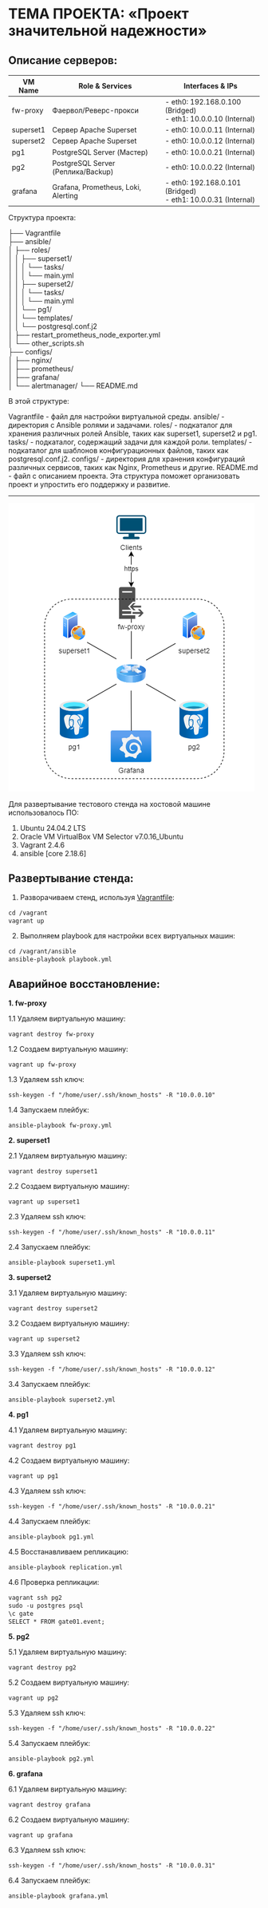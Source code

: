 # ТЕМА ПРОЕКТА: «Проект значительной надежности»

## Описание серверов:

| VM Name   | Role & Services                         | Interfaces & IPs                                                |
|-----------|-----------------------------------------|------------------------------------------------                 |
| fw-proxy  | Фаервол/Реверс-прокси                   | - eth0: 192.168.0.100 (Bridged)<br>- eth1: 10.0.0.10 (Internal) |
| superset1 | Сервер Apache Superset                  | - eth0: 10.0.0.11 (Internal)                                    |
| superset2 | Сервер Apache Superset                  | - eth0: 10.0.0.12 (Internal)                                    |
| pg1       | PostgreSQL Server (Мастер)              | - eth0: 10.0.0.21 (Internal)                                    |
| pg2       | PostgreSQL Server (Реплика/Backup)      | - eth0: 10.0.0.22 (Internal)                                    |
| grafana   | Grafana, Prometheus, Loki, Alerting     | - eth0: 192.168.0.101 (Bridged)<br>- eth1: 10.0.0.31 (Internal) |



Структура проекта:
 
 
 ├── Vagrantfile  
 ├── ansible/  
 │   ├── roles/  
 │   │   ├── superset1/  
 │   │   │   └── tasks/  
 │   │   │       └── main.yml  
 │   │   ├── superset2/  
 │   │   │   └── tasks/  
 │   │   │       └── main.yml  
 │   │   └── pg1/  
 │   │       └── templates/  
 │   │           └── postgresql.conf.j2  
 │   ├── restart_prometheus_node_exporter.yml  
 │   └── other_scripts.sh  
 ├── configs/  
 │   ├── nginx/  
 │   ├── prometheus/  
 │   ├── grafana/  
 │   └── alertmanager/ 
 └── README.md  
 
 
В этой структуре:

Vagrantfile - файл для настройки виртуальной среды.
ansible/ - директория с Ansible ролями и задачами.
roles/ - подкаталог для хранения различных ролей Ansible, таких как superset1, superset2 и pg1.
tasks/ - подкаталог, содержащий задачи для каждой роли.
templates/ - подкаталог для шаблонов конфигурационных файлов, таких как postgresql.conf.j2.
configs/ - директория для хранения конфигураций различных сервисов, таких как Nginx, Prometheus и другие.
README.md - файл с описанием проекта.
Эта структура поможет организовать проект и упростить его поддержку и развитие.

---

![schema.png](schema.png)

Для развертывание тестового стенда на хостовой машине использовалось ПО:
1. Ubuntu 24.04.2 LTS
2. Oracle VM VirtualBox VM Selector v7.0.16_Ubuntu
3. Vagrant 2.4.6
4. ansible [core 2.18.6]

## Развертывание стенда:

1. Разворачиваем стенд, используя [Vagrantfile](Vagrantfile):
```
cd /vagrant
vagrant up
```
2. Выполняем playbook для настройки всех виртуальных машин:
```
cd /vagrant/ansible
ansible-playbook playbook.yml
```

## Аварийное восстановление:
**1. fw-proxy**

1.1 Удаляем виртуальную машину:
```
vagrant destroy fw-proxy
```
1.2 Создаем виртуальную машину:
```
vagrant up fw-proxy
```
1.3 Удаляем ssh ключ:
```
ssh-keygen -f "/home/user/.ssh/known_hosts" -R "10.0.0.10"
```
1.4 Запускаем плейбук:
```
ansible-playbook fw-proxy.yml
```

**2. superset1**  

2.1 Удаляем виртуальную машину:
```
vagrant destroy superset1
```
2.2 Создаем виртуальную машину:
```
vagrant up superset1
```
2.3 Удаляем ssh ключ:
```
ssh-keygen -f "/home/user/.ssh/known_hosts" -R "10.0.0.11"
```
2.4 Запускаем плейбук:
```
ansible-playbook superset1.yml
```

**3. superset2**  

3.1 Удаляем виртуальную машину:
```
vagrant destroy superset2
```
3.2 Создаем виртуальную машину:
```
vagrant up superset2
```
3.3 Удаляем ssh ключ:
```
ssh-keygen -f "/home/user/.ssh/known_hosts" -R "10.0.0.12"
```
3.4 Запускаем плейбук:
```
ansible-playbook superset2.yml
```

**4. pg1**  

4.1 Удаляем виртуальную машину:
```
vagrant destroy pg1
```
4.2 Создаем виртуальную машину:
```
vagrant up pg1
```
4.3 Удаляем ssh ключ:
```
ssh-keygen -f "/home/user/.ssh/known_hosts" -R "10.0.0.21"
```
4.4 Запускаем плейбук:
```
ansible-playbook pg1.yml
```
4.5 Восстанавливаем репликацию:
```
ansible-playbook replication.yml
```
4.6 Проверка репликации:
```
vagrant ssh pg2
sudo -u postgres psql
\c gate
SELECT * FROM gate01.event;
```

**5. pg2**  

5.1 Удаляем виртуальную машину:
```
vagrant destroy pg2
```
5.2 Создаем виртуальную машину:
```
vagrant up pg2
```
5.3 Удаляем ssh ключ:
```
ssh-keygen -f "/home/user/.ssh/known_hosts" -R "10.0.0.22"
```
5.4 Запускаем плейбук:
```
ansible-playbook pg2.yml
```

**6. grafana**  

6.1 Удаляем виртуальную машину:
```
vagrant destroy grafana
```
6.2 Создаем виртуальную машину:
```
vagrant up grafana
```
6.3 Удаляем ssh ключ:
```
ssh-keygen -f "/home/user/.ssh/known_hosts" -R "10.0.0.31"
```
6.4 Запускаем плейбук:
```
ansible-playbook grafana.yml
```